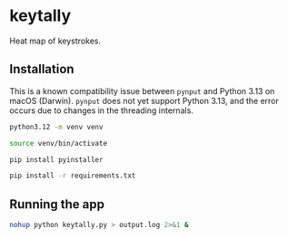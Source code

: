 # keytally
Heat map of keystrokes.

## Installation

This is a known compatibility issue between `pynput` and Python 3.13 on macOS (Darwin). `pynput` does not yet support Python 3.13, and the error occurs due to changes in the threading internals.
```bash
python3.12 -m venv venv
```
```bash
source venv/bin/activate
```
```bash
pip install pyinstaller
```
```bash
pip install -r requirements.txt
```

## Running the app
```bash
nohup python keytally.py > output.log 2>&1 &
```
